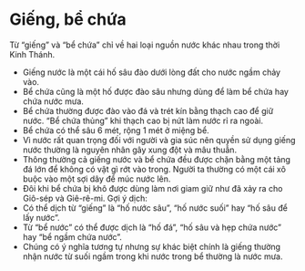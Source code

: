 # Giếng, bể chứa

Từ “giếng” và “bể chứa” chỉ về hai loại nguồn nước khác nhau trong thời Kinh Thánh.
- Giếng nước là một cái hố sâu đào dưới lòng đất cho nước ngầm chảy vào. 
- Bể chứa cũng là một hố được đào sâu nhưng dùng để làm bể chứa hay chứa nước mưa. 
- Bể chứa thường được đào vào đá và trét kín bằng thạch cao để giữ nước. “Bể chứa thủng” khi thạch cao bị nứt làm nước rỉ ra ngoài. 
- Bể chứa có thể sâu 6 mét, rộng 1 mét ở miệng bể.
- Vì nước rất quan trọng đối với người và gia súc nên quyền sử dụng giếng nước thường là nguyên nhân gây xung đột và mâu thuẫn. 
- Thông thường cả giếng nước và bể chứa đều được chặn bằng một tảng đá lớn để không có vật gì rớt vào trong. Người ta thường có một cái xô buộc vào một sợi dây để múc nước lên.
- Đôi khi bể chứa bị khô được dùng làm nơi giam giữ như đã xảy ra cho Giô-sép và Giê-rê-mi.
Gợi ý dịch:
- Có thể dịch từ “giếng” là “hố nước sâu”, “hố nước suối” hay “hố sâu để lấy nước”. 
- Từ “bể nước” có thể được dịch là “hố đá”, “hố sâu và hẹp chứa nước” hay “bể ngầm chứa nước”. 
- Chúng có ý nghĩa tương tự nhưng sự khác biệt chính là giếng thường nhận nước từ suối ngầm trong khi nước trong bể thường là nước mưa.


